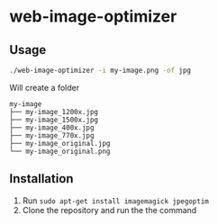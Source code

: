# web-image-optimizer

## Usage

```bash
./web-image-optimizer -i my-image.png -of jpg      
```

Will create a folder 
```
my-image
├── my-image_1200x.jpg
├── my-image_1500x.jpg
├── my-image_400x.jpg
├── my-image_770x.jpg
├── my-image_original.jpg
└── my-image_original.png
```

## Installation

1. Run `sudo apt-get install imagemagick jpegoptim`
2. Clone the repository and run the the command
